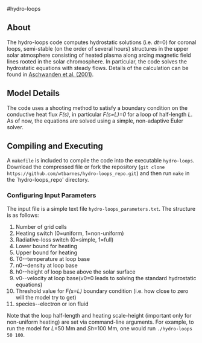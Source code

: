 #hydro-loops
## About
The hydro-loops code computes hydrostatic solutions (i.e. _dt_=0) for coronal loops, 
semi-stable (on the order of several hours) structures in the upper solar atmosphere 
consisting of heated plasma along arcing magnetic field lines rooted in the solar 
chromosphere. In particular, the code solves the hydrostatic equations with steady flows. 
Details of the calculation can be found in <a 
href="http://adsabs.harvard.edu/abs/2001ApJ...550.1036A">Aschwanden et al. (2001)</a>.
## Model Details
The code uses a shooting method to satisfy a boundary condition on the conductive heat 
flux _F(s)_, in particular _F(s=L)=0_ for a loop of half-length _L_. As of now, the 
equations are solved using a simple, non-adaptive Euler solver. 
## Compiling and Executing
A `makefile` is included to compile the code into the executable `hydro-loops`. Download 
the compressed file or fork the repository (`git clone 
https://github.com/wtbarnes/hydro-loops_repo.git`) and then run `make` in the 
`hydro-loops_repo' directory. 
### Configuring Input Parameters
The input file is a simple text file `hydro-loops_parameters.txt`. The structure is as 
follows:

1. Number of grid cells
2. Heating switch (0=uniform, 1=non-uniform)
3. Radiative-loss switch (0=simple, 1=full)
4. Lower bound for heating
5. Upper bound for heating
6. T0--temperature at loop base
7. n0--density at loop base
8. h0--height of loop base above the solar surface
9. v0--velocity at loop base(v0=0 leads to solving the standard hydrostatic equations)
10. Threshold value for _F(s=L)_ boundary condition (i.e. how close to zero will the model try to get)
11. species--electron or ion fluid

Note that the loop half-length and heating scale-height (important only for non-uniform 
heating) are set via command-line arguments. For example, to run the model for _L_=50 Mm 
and _Sh_=100 Mm, one would run `./hydro-loops 50 100`.
